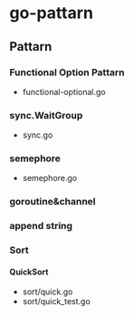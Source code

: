 # go-pattarn

## Pattarn

### Functional Option Pattarn
- functional-optional.go

### sync.WaitGroup
- sync.go

### semephore
- semephore.go

### goroutine&channel

### append string

### Sort

#### QuickSort
- sort/quick.go
- sort/quick_test.go
